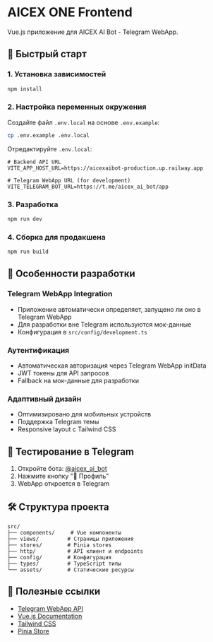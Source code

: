 # AICEX ONE Frontend

Vue.js приложение для AICEX AI Bot - Telegram WebApp.

## 🚀 Быстрый старт

### 1. Установка зависимостей
```bash
npm install
```

### 2. Настройка переменных окружения
Создайте файл `.env.local` на основе `.env.example`:
```bash
cp .env.example .env.local
```

Отредактируйте `.env.local`:
```env
# Backend API URL
VITE_APP_HOST_URL=https://aicexaibot-production.up.railway.app

# Telegram WebApp URL (for development)
VITE_TELEGRAM_BOT_URL=https://t.me/aicex_ai_bot/app
```

### 3. Разработка
```bash
npm run dev
```

### 4. Сборка для продакшена
```bash
npm run build
```

## 🔧 Особенности разработки

### Telegram WebApp Integration
- Приложение автоматически определяет, запущено ли оно в Telegram WebApp
- Для разработки вне Telegram используются мок-данные
- Конфигурация в `src/config/development.ts`

### Аутентификация
- Автоматическая авторизация через Telegram WebApp initData
- JWT токены для API запросов
- Fallback на мок-данные для разработки

### Адаптивный дизайн
- Оптимизировано для мобильных устройств
- Поддержка Telegram темы
- Responsive layout с Tailwind CSS

## 📱 Тестирование в Telegram

1. Откройте бота: [@aicex_ai_bot](https://t.me/aicex_ai_bot)
2. Нажмите кнопку "👤 Профиль"
3. WebApp откроется в Telegram

## 🛠 Структура проекта

```
src/
├── components/     # Vue компоненты
├── views/         # Страницы приложения
├── stores/        # Pinia stores
├── http/          # API клиент и endpoints
├── config/        # Конфигурация
├── types/         # TypeScript типы
└── assets/        # Статические ресурсы
```

## 🔗 Полезные ссылки

- [Telegram WebApp API](https://core.telegram.org/bots/webapps)
- [Vue.js Documentation](https://vuejs.org/)
- [Tailwind CSS](https://tailwindcss.com/)
- [Pinia Store](https://pinia.vuejs.org/)
